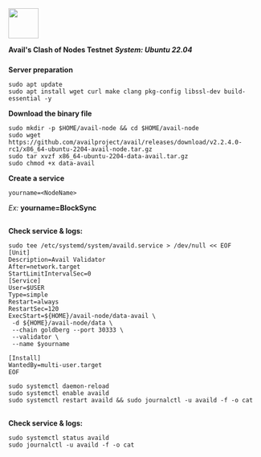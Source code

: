 <td align="center" width="100%">
        <img height="60px" src="https://block-sync.com/wp-content/uploads/2024/02/avail.png">
</td
*The essential base layer for modern blockchains. With Avail, it’s never been easier to spin up your own blockchains*

### 

**Avail's Clash of Nodes Testnet**
***System: Ubuntu 22.04***

### 

**Server preparation**



    sudo apt update
    sudo apt install wget curl make clang pkg-config libssl-dev build-essential -y




**Download the binary file**

```
sudo mkdir -p $HOME/avail-node && cd $HOME/avail-node
sudo wget https://github.com/availproject/avail/releases/download/v2.2.4.0-rc1/x86_64-ubuntu-2204-avail-node.tar.gz
sudo tar xvzf x86_64-ubuntu-2204-data-avail.tar.gz
sudo chmod +x data-avail
```

**Create a service**

```
yourname=<NodeName> 
```

*Ex:* **yourname=BlockSync**

## 
**Check service & logs:**


```
sudo tee /etc/systemd/system/availd.service > /dev/null << EOF
[Unit]
Description=Avail Validator
After=network.target
StartLimitIntervalSec=0
[Service]
User=$USER
Type=simple
Restart=always
RestartSec=120
ExecStart=${HOME}/avail-node/data-avail \
 -d ${HOME}/avail-node/data \
 --chain goldberg --port 30333 \
 --validator \
 --name $yourname

[Install]
WantedBy=multi-user.target
EOF
```

```
sudo systemctl daemon-reload
sudo systemctl enable availd
sudo systemctl restart availd && sudo journalctl -u availd -f -o cat
```

## 

**Check service & logs:**


```
sudo systemctl status availd
sudo journalctl -u availd -f -o cat
```

